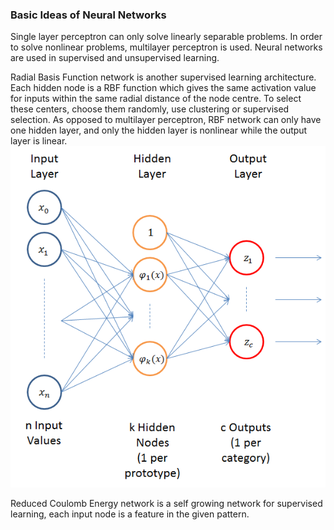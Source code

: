 ### Basic Ideas of Neural Networks
Single layer perceptron can only solve linearly separable problems. In order to solve nonlinear problems, multilayer perceptron is used. Neural networks are used in supervised and unsupervised learning. 

Radial Basis Function network is another supervised learning architecture. Each hidden node is a RBF function which gives the same activation value for inputs within the same radial distance of the node centre. To select these centers, choose them randomly, use clustering or supervised selection. As opposed to multilayer perceptron, RBF network can only have one hidden layer, and only the hidden layer is nonlinear while the output layer is linear. 
![rbfn](images/rbfn.png)

Reduced Coulomb Energy network is a self growing network for supervised learning, each input node is a feature in the given pattern.


